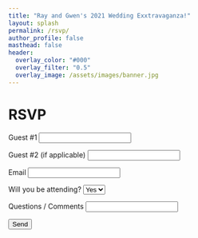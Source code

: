 ```yaml
---
title: "Ray and Gwen's 2021 Wedding Exxtravaganza!"
layout: splash
permalink: /rsvp/
author_profile: false
masthead: false
header:
  overlay_color: "#000"
  overlay_filter: "0.5"
  overlay_image: /assets/images/banner.jpg
---
```


# RSVP  

<form name="rsvp" action="/success/" netlify>
  <p>
    <label>Guest #1 <input type="text" name="name" required/></label>
  </p>
  <p>
    <label>Guest #2 (if applicable) <input type="text" name="email" /></label>
  </p>
    <p>
     <label>Email <input type="email" name="email" required/></label>
  </p>
    <p>
    <label for="attendance">Will you be attending?</label>
    <select class="form-control" id="attendance">
          <option value="yes">Yes</option>
          <option value="no">No</option>
    </select>  
  </p>
    <p>
    <label>Questions / Comments <input type="text" name="email" /></label>
  </p>
  <p>
    <button type="submit">Send</button>
  </p>
</form>
